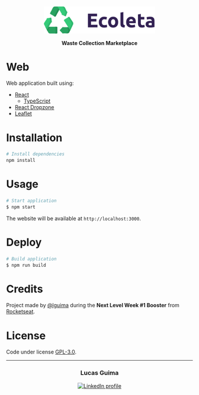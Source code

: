 <p align="center">
  <img alt="Ecoleta" src="./.github/logo.svg" width="300">
</p>

<p align="center">
  <strong>Waste Collection Marketplace</strong>
</p>

# Web

Web application built using:
- [React](https://reactjs.org)
  - [TypeScript](https://www.typescriptlang.org)
- [React Dropzone](https://leafletjs.com)
- [Leaflet](https://react-dropzone.js.org)

# Installation

```bash
# Install dependencies
npm install
```

# Usage

```bash
# Start application
$ npm start
```

The website will be available at `http://localhost:3000`.

# Deploy

```bash
# Build application
$ npm run build
```

# Credits

Project made by [@lguima](https://github.com/lguima) during the **Next Level Week #1 Booster** from [Rocketseat](https://rocketseat.com.br).

# License

Code under license [GPL-3.0](LICENSE.md).

---

<h3 align="center">
  Lucas Guima
</h3>

<p align="center">
  <a href="https://www.linkedin.com/in/lucasguima/">
    <img alt="LinkedIn profile" src="https://img.shields.io/badge/LinkedIn-lucasguima-0e76a8?style=flat&logoColor=white&logo=linkedin">
  </a>
</p>
